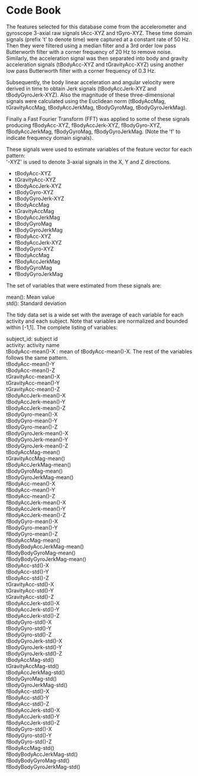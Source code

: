 Code Book
=================

The features selected for this database come from the accelerometer and gyroscope 3-axial raw signals tAcc-XYZ and tGyro-XYZ. These time domain signals (prefix 't' to denote time) were captured at a constant rate of 50 Hz. Then they were filtered using a median filter and a 3rd order low pass Butterworth filter with a corner frequency of 20 Hz to remove noise. Similarly, the acceleration signal was then separated into body and gravity acceleration signals (tBodyAcc-XYZ and tGravityAcc-XYZ) using another low pass Butterworth filter with a corner frequency of 0.3 Hz. 

Subsequently, the body linear acceleration and angular velocity were derived in time to obtain Jerk signals (tBodyAccJerk-XYZ and tBodyGyroJerk-XYZ). Also the magnitude of these three-dimensional signals were calculated using the Euclidean norm (tBodyAccMag, tGravityAccMag, tBodyAccJerkMag, tBodyGyroMag, tBodyGyroJerkMag). 

Finally a Fast Fourier Transform (FFT) was applied to some of these signals producing fBodyAcc-XYZ, fBodyAccJerk-XYZ, fBodyGyro-XYZ, fBodyAccJerkMag, fBodyGyroMag, fBodyGyroJerkMag. (Note the 'f' to indicate frequency domain signals). 

These signals were used to estimate variables of the feature vector for each pattern:  
'-XYZ' is used to denote 3-axial signals in the X, Y and Z directions.

- tBodyAcc-XYZ
- tGravityAcc-XYZ
- tBodyAccJerk-XYZ
- tBodyGyro-XYZ
- tBodyGyroJerk-XYZ
- tBodyAccMag
- tGravityAccMag
- tBodyAccJerkMag
- tBodyGyroMag
- tBodyGyroJerkMag
- fBodyAcc-XYZ
- fBodyAccJerk-XYZ
- fBodyGyro-XYZ
- fBodyAccMag
- fBodyAccJerkMag
- fBodyGyroMag
- fBodyGyroJerkMag

The set of variables that were estimated from these signals are: 

mean(): Mean value  
std(): Standard deviation  

The tidy data set is a wide set with the average of each variable for each activity and each subject. Note that variables are normalized and bounded within [-1,1].
The complete listing of variables:

subject_id: subject id                
activity: activity name                    
tBodyAcc-mean()-X : mean of tBodyAcc-mean()-X. The rest of the variables follows the same pattern.  
tBodyAcc-mean()-Y           
tBodyAcc-mean()-Z           
tGravityAcc-mean()-X       
tGravityAcc-mean()-Y        
tGravityAcc-mean()-Z        
tBodyAccJerk-mean()-X      
tBodyAccJerk-mean()-Y       
tBodyAccJerk-mean()-Z       
tBodyGyro-mean()-X         
tBodyGyro-mean()-Y          
tBodyGyro-mean()-Z          
tBodyGyroJerk-mean()-X     
tBodyGyroJerk-mean()-Y      
tBodyGyroJerk-mean()-Z      
tBodyAccMag-mean()         
tGravityAccMag-mean()       
tBodyAccJerkMag-mean()      
tBodyGyroMag-mean()        
tBodyGyroJerkMag-mean()     
fBodyAcc-mean()-X           
fBodyAcc-mean()-Y          
fBodyAcc-mean()-Z           
fBodyAccJerk-mean()-X       
fBodyAccJerk-mean()-Y      
fBodyAccJerk-mean()-Z       
fBodyGyro-mean()-X          
fBodyGyro-mean()-Y         
fBodyGyro-mean()-Z          
fBodyAccMag-mean()  
fBodyBodyAccJerkMag-mean()  
fBodyBodyGyroMag-mean()     
fBodyBodyGyroJerkMag-mean()  
tBodyAcc-std()-X           
tBodyAcc-std()-Y           
tBodyAcc-std()-Z            
tGravityAcc-std()-X        
tGravityAcc-std()-Y         
tGravityAcc-std()-Z         
tBodyAccJerk-std()-X       
tBodyAccJerk-std()-Y        
tBodyAccJerk-std()-Z        
tBodyGyro-std()-X          
tBodyGyro-std()-Y           
tBodyGyro-std()-Z           
tBodyGyroJerk-std()-X      
tBodyGyroJerk-std()-Y       
tBodyGyroJerk-std()-Z       
tBodyAccMag-std()          
tGravityAccMag-std()        
tBodyAccJerkMag-std()       
tBodyGyroMag-std()         
tBodyGyroJerkMag-std()      
fBodyAcc-std()-X            
fBodyAcc-std()-Y           
fBodyAcc-std()-Z            
fBodyAccJerk-std()-X        
fBodyAccJerk-std()-Y       
fBodyAccJerk-std()-Z        
fBodyGyro-std()-X           
fBodyGyro-std()-Y          
fBodyGyro-std()-Z           
fBodyAccMag-std()           
fBodyBodyAccJerkMag-std()   
fBodyBodyGyroMag-std()       
fBodyBodyGyroJerkMag-std()   
